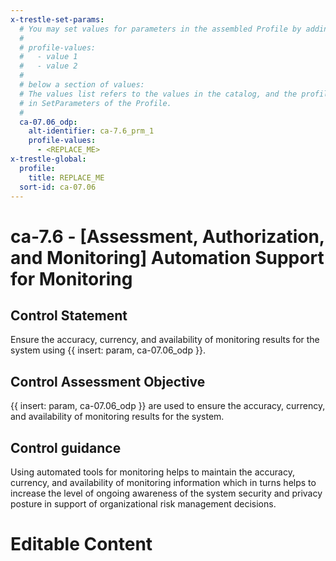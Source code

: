 ```yaml
---
x-trestle-set-params:
  # You may set values for parameters in the assembled Profile by adding
  #
  # profile-values:
  #   - value 1
  #   - value 2
  #
  # below a section of values:
  # The values list refers to the values in the catalog, and the profile-values represent values
  # in SetParameters of the Profile.
  #
  ca-07.06_odp:
    alt-identifier: ca-7.6_prm_1
    profile-values:
      - <REPLACE_ME>
x-trestle-global:
  profile:
    title: REPLACE_ME
  sort-id: ca-07.06
---
```


# ca-7.6 - \[Assessment, Authorization, and Monitoring\] Automation Support for Monitoring

## Control Statement

Ensure the accuracy, currency, and availability of monitoring results for the system using {{ insert: param, ca-07.06_odp }}.

## Control Assessment Objective

{{ insert: param, ca-07.06_odp }} are used to ensure the accuracy, currency, and availability of monitoring results for the system.

## Control guidance

Using automated tools for monitoring helps to maintain the accuracy, currency, and availability of monitoring information which in turns helps to increase the level of ongoing awareness of the system security and privacy posture in support of organizational risk management decisions.

# Editable Content

<!-- Make additions and edits below -->
<!-- The above represents the contents of the control as received by the profile, prior to additions. -->
<!-- If the profile makes additions to the control, they will appear below. -->
<!-- The above markdown may not be edited but you may edit the content below, and/or introduce new additions to be made by the profile. -->
<!-- If there is a yaml header at the top, parameter values may be edited. Use --set-parameters to incorporate the changes during assembly. -->
<!-- The content here will then replace what is in the profile for this control, after running profile-assemble. -->
<!-- The current profile has no added parts for this control, but you may add new ones here. -->
<!-- Each addition must have a heading either of the form ## Control my_addition_name -->
<!-- or ## Part a. (where the a. refers to one of the control statement labels.) -->
<!-- "## Control" parts are new parts added after the statement part. -->
<!-- "## Part" parts are new parts added into the top-level statement part with that label. -->
<!-- Subparts may be added with nested hash levels of the form ### My Subpart Name -->
<!-- underneath the parent ## Control or ## Part being added -->
<!-- See https://ibm.github.io/compliance-trestle/tutorials/ssp_profile_catalog_authoring/ssp_profile_catalog_authoring for guidance. -->
